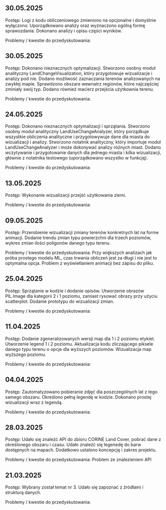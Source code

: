 ## 30.05.2025
Postęp: Logi z kodu obliczeniowego zmieniono na opcjonalne i domyślnie wyłączono. Uporządkowano analizy oraz wyznaczono ogólną formę sprawozdania. Dokonano analizy i opisu części wyników.

Problemy / kwestie do przedyskutowania:

## 30.05.2025
Postęp: Dokonano nieznacznych optymalizacji. Stworzono osobny moduł analityczny LandChangeVisualization, który przygotowuje  wizualizacje i analizy pod nie. Dodano możliwość zaznaczania terenów analizowanych na zwykłej mapie. Sprawdzono obszare wewnatrz regionów, które najczęściej zminiały swój typ. Dodano również macierz przejścia użytkownia terenu.

Problemy / kwestie do przedyskutowania:
## 24.05.2025
Postęp: Dokonano nieznacznych optymalizacji i sprzątania. Stworzono osobny moduł analityczny LandUseChangeAnalyzer, który porządkuje wszystkie obliczenia analityczne i przygotowywuje dane dla miasta do wizualizacji i analizy. Stworzono notatnik analityczny, który importuje moduł LandUseChangeAnalyzer i może dokonywać analizy różnych miast. Dodano wczytywanie i przygotowanie danych dla jednego miasta i kilka wizualizacji, głównie z notatnika testowego (uporządkowano wszystko w funkcję). 

Problemy / kwestie do przedyskutowania:

## 13.05.2025
Postęp: Wykonanie wizualizacji przejść użytkowania ziemi.

Problemy / kwestie do przedyskutowania:

## 09.05.2025

Postęp: Przerobienie wizualizacji zmiany terenów  konkretnych lat na forme animacji. Dodanie trendu zmian typu powierzchni dla trzech poziomów, wykres zmian ilości poligonów danego typu terenu.

Problemy / kwestie do przedyskutowania: Przy większych analizach jak próba prostego modelu ML, czas trwania obliczeń jest za długi i nie jest to optymalna opcja. Problem z wyświetlaniem animacji bez zapisu do pliku.

## 25.04.2025

Postęp: Sprzątanie w kodzie i dodanie opisów. Utworzenie obrazów PIL.Image dla kategorii 2 i 1 poziomu, zamiast rysować obrazy przy użyciu scatterplot. Dodanie prototypu do wizualizacji zmian. 

Problemy / kwestie do przedyskutowania:

## 11.04.2025

Postęp: Dodanie zgeneralizowanych wersji map dla 1 i 2 poziomu etykiet. Utworzenie legend 1 i 2 poziomu. Aktualizacja kodu zliczającego piksele danego typu terenu o opcje dla wyższych poziomów. Wizualizacja map wyższego poziomu.

Problemy / kwestie do przedyskutowania:

## 04.04.2025

Postęp: Zautomatyzowano pobieranie zdjęć dla poszczególnych lat z tego samego obszaru. Określono pełną legendę w kodzie. Dokonano prostej wizualizacji wraz z legendą.

Problemy / kwestie do przedyskutowania: 

## 28.03.2025

Postęp: Udało się znaleźć API do zbioru CORINE Land Cover, pobrać dane z określonego obszaru i czasu. Udało znaleźć się legenedę do barw dostępnych na mapach. Dodatkowo ustalono koncepcję i zakres projektu. 

Problemy / kwestie do przedyskutowania: Problem ze znalezieniem API

## 21.03.2025

Postęp: Wybrany został temat nr 3. Udało się zapoznać z źródłami i strukturą danych.

Problemy / kwestie do przedyskutowania: